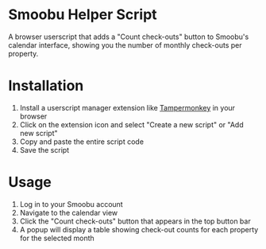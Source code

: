 # Smoobu Helper Script

A browser userscript that adds a "Count check-outs" button to Smoobu's calendar interface, showing you the number of monthly check-outs per property.

# Installation

1. Install a userscript manager extension like [Tampermonkey](https://www.tampermonkey.net/) in your browser
2. Click on the extension icon and select "Create a new script" or "Add new script"
3. Copy and paste the entire script code
4. Save the script

# Usage

1. Log in to your Smoobu account
2. Navigate to the calendar view
3. Click the "Count check-outs" button that appears in the top button bar
4. A popup will display a table showing check-out counts for each property for the selected month
